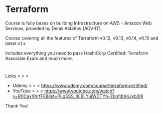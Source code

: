 # Terraform

Course is fully bases on building Infrastructure on AWS - Amazon Web Services, provided by Denis Astahov (ADV-IT).

Course covering all the features of Terraform v0.12, v0.13, v0.14, v0.15 and latest v1.x

Includes everything you need to pass HashiCorp Certified: Terraform Associate Exam and much more.

#
Links > > >
- Udemy > > >
https://www.udemy.com/course/terraformcertified/
- YouTube > > >
https://www.youtube.com/watch?v=R0CaxXhrfFE&list=PLg5SS_4L6LYujWDTYb-Zbofdl44Jxb2l8

Thank You!